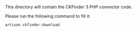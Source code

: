 This directory will contain the CKFinder 3 PHP connector code.

Please run the following command to fill it:

```bash
artisan ckfinder:download
```
